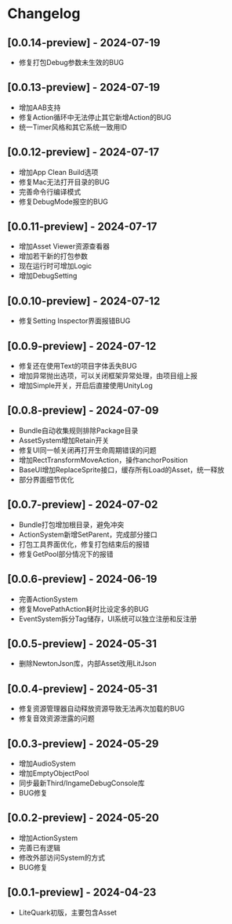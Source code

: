 # Changelog

## [0.0.14-preview] - 2024-07-19
- 修复打包Debug参数未生效的BUG

## [0.0.13-preview] - 2024-07-19
- 增加AAB支持
- 修复Action循环中无法停止其它新增Action的BUG
- 统一Timer风格和其它系统一致用ID

## [0.0.12-preview] - 2024-07-17
- 增加App Clean Build选项
- 修复Mac无法打开目录的BUG
- 完善命令行编译模式
- 修复DebugMode报空的BUG

## [0.0.11-preview] - 2024-07-17
- 增加Asset Viewer资源查看器
- 增加若干新的打包参数
- 现在运行时可增加Logic
- 增加DebugSetting

## [0.0.10-preview] - 2024-07-12
- 修复Setting Inspector界面报错BUG

## [0.0.9-preview] - 2024-07-12
- 修复还在使用Text的项目字体丢失BUG
- 增加异常抛出选项，可以关闭框架异常处理，由项目组上报
- 增加Simple开关，开启后直接使用UnityLog

## [0.0.8-preview] - 2024-07-09
- Bundle自动收集规则排除Package目录
- AssetSystem增加Retain开关
- 修复UI同一帧关闭再打开生命周期错误的问题
- 增加RectTransformMoveAction，操作anchorPosition
- BaseUI增加ReplaceSprite接口，缓存所有Load的Asset，统一释放
- 部分界面细节优化

## [0.0.7-preview] - 2024-07-02
- Bundle打包增加根目录，避免冲突
- ActionSystem新增SetParent，完成部分接口
- 打包工具界面优化，修复打包结束后的报错
- 修复GetPool部分情况下的报错

## [0.0.6-preview] - 2024-06-19
- 完善ActionSystem
- 修复MovePathAction耗时比设定多的BUG
- EventSystem拆分Tag储存，UI系统可以独立注册和反注册

## [0.0.5-preview] - 2024-05-31
- 删除NewtonJson库，内部Asset改用LitJson

## [0.0.4-preview] - 2024-05-31
- 修复资源管理器自动释放资源导致无法再次加载的BUG
- 修复音效资源泄露的问题

## [0.0.3-preview] - 2024-05-29
- 增加AudioSystem
- 增加EmptyObjectPool
- 同步最新Third/IngameDebugConsole库
- BUG修复

## [0.0.2-preview] - 2024-05-20
- 增加ActionSystem
- 完善已有逻辑
- 修改外部访问System的方式
- BUG修复

## [0.0.1-preview] - 2024-04-23
- LiteQuark初版，主要包含Asset
